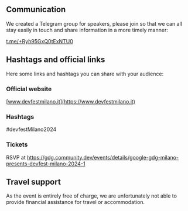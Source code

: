 ## Communication
We created a Telegram group for speakers, please join so that we can all stay easily in touch and share information in a more timely manner:

[t.me/+Ryh95GxQ0tExNTU0](https://t.me/+Ryh95GxQ0tExNTU0)


## Hashtags and official links
Here some links and hashtags you can share with your audience:

### Official website
[www.devfestmilano.it](https://www.devfestmilano.it)

### Hashtags
#devfestMilano2024

### Tickets
RSVP at https://gdg.community.dev/events/details/google-gdg-milano-presents-devfest-milano-2024-1

## Travel support
As the event is entirely free of charge, we are unfortunately not able to provide financial assistance for travel or accommodation.
